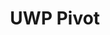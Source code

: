 ---
title: UWP Pivot
category: link
tags: UWP
links: https://blog.hompus.nl/2015/09/04/responsive-pivot-headers-in-universal-windows-platform-apps/
---